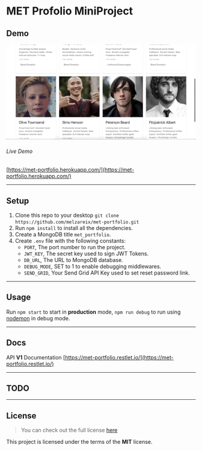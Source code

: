 MET Profolio MiniProject
============


## Demo
![Demo](preview.gif)

###### Live Demo
[https://met-portfolio.herokuapp.com/](https://met-portfolio.herokuapp.com/)

---

## Setup
1. Clone this repo to your desktop `git clone https://github.com/melzareix/met-portfolio.git`
2. Run `npm install` to install all the dependencies.
3. Create a MongoDB title `met_portfolio`.
4. Create `.env` file with the following constants:
    - `PORT`, The port number to run the project.
    - `JWT_KEY`, The secret key used to sign JWT Tokens.
    - `DB_URL`, The URL to MongoDB database.
    - `DEBUG_MODE`, SET to 1 to enable debugging middlewares.
    - `SEND_GRID`, Your Send Grid API Key used to set reset password link.

---

## Usage

Run `npm start` to start in **production** mode, `npm run debug` to run using [nodemon](https://nodemon.io/) in debug mode.

---

## Docs
API **V1** Documentation
[https://met-portfolio.restlet.io/](https://met-portfolio.restlet.io/)

---

## TODO

---
## License
>You can check out the full license [here](https://github.com/melzareix/met-portfolio/blob/master/LICENSE)

This project is licensed under the terms of the **MIT** license.
